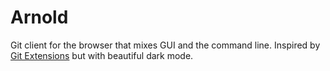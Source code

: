 # Arnold

Git client for the browser that mixes GUI and the command line. Inspired by [Git Extensions](https://gitextensions.github.io) but with beautiful dark mode.

